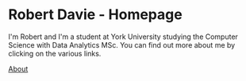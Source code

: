 # Robert Davie - Homepage

I'm Robert and I'm a student at York University studying the Computer Science with Data Analytics MSc. You can find out more about me by clicking on the various links.

[About](/about.md)
